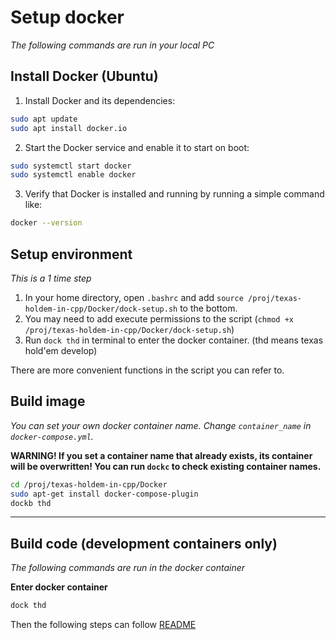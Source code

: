 # Setup docker

*The following commands are run in your local PC*

## Install Docker (Ubuntu)

1. Install Docker and its dependencies:
``` bash 
sudo apt update
sudo apt install docker.io
```

2. Start the Docker service and enable it to start on boot:
``` bash
sudo systemctl start docker
sudo systemctl enable docker
```

3. Verify that Docker is installed and running by running a simple command like:
``` bash
docker --version
```

## Setup environment

*This is a 1 time step*

1. In your home directory, open `.bashrc` and add `source /proj/texas-holdem-in-cpp/Docker/dock-setup.sh` to the bottom.
2. You may need to add execute permissions to the script (`chmod +x /proj/texas-holdem-in-cpp/Docker/dock-setup.sh`)
3. Run `dock thd` in terminal to enter the docker container. (thd means texas hold'em develop)

There are more convenient functions in the script you can refer to.

## Build image

*You can set your own docker container name. Change `container_name` in `docker-compose.yml`.*

**WARNING! If you set a container name that already exists, its container will be overwritten! You can run `dockc` to check existing container names.**

```bash
cd /proj/texas-holdem-in-cpp/Docker
sudo apt-get install docker-compose-plugin
dockb thd
```

---

## Build code (development containers only)
*The following commands are run in the docker container*

**Enter docker container**

```bash
dock thd
```

Then the following steps can follow [README](README.md)